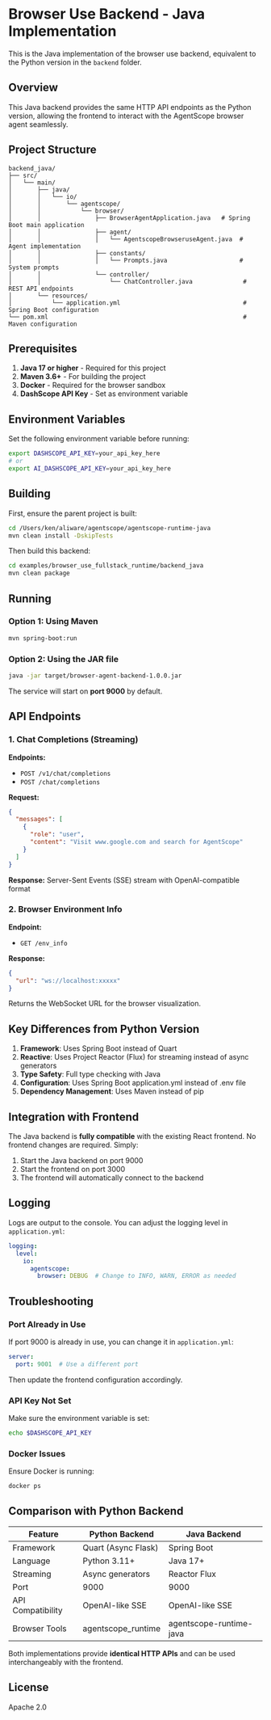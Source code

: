 # Browser Use Backend - Java Implementation

This is the Java implementation of the browser use backend, equivalent to the Python version in the `backend` folder.

## Overview

This Java backend provides the same HTTP API endpoints as the Python version, allowing the frontend to interact with the AgentScope browser agent seamlessly.

## Project Structure

```
backend_java/
├── src/
│   └── main/
│       ├── java/
│       │   └── io/
│       │       └── agentscope/
│       │           └── browser/
│       │               ├── BrowserAgentApplication.java   # Spring Boot main application
│       │               ├── agent/
│       │               │   └── AgentscopeBrowseruseAgent.java  # Agent implementation
│       │               ├── constants/
│       │               │   └── Prompts.java                    # System prompts
│       │               └── controller/
│       │                   └── ChatController.java              # REST API endpoints
│       └── resources/
│           └── application.yml                                  # Spring Boot configuration
└── pom.xml                                                      # Maven configuration
```

## Prerequisites

1. **Java 17 or higher** - Required for this project
2. **Maven 3.6+** - For building the project
3. **Docker** - Required for the browser sandbox
4. **DashScope API Key** - Set as environment variable

## Environment Variables

Set the following environment variable before running:

```bash
export DASHSCOPE_API_KEY=your_api_key_here
# or
export AI_DASHSCOPE_API_KEY=your_api_key_here
```

## Building

First, ensure the parent project is built:

```bash
cd /Users/ken/aliware/agentscope/agentscope-runtime-java
mvn clean install -DskipTests
```

Then build this backend:

```bash
cd examples/browser_use_fullstack_runtime/backend_java
mvn clean package
```

## Running

### Option 1: Using Maven

```bash
mvn spring-boot:run
```

### Option 2: Using the JAR file

```bash
java -jar target/browser-agent-backend-1.0.0.jar
```

The service will start on **port 9000** by default.

## API Endpoints

### 1. Chat Completions (Streaming)

**Endpoints:**
- `POST /v1/chat/completions`
- `POST /chat/completions`

**Request:**
```json
{
  "messages": [
    {
      "role": "user",
      "content": "Visit www.google.com and search for AgentScope"
    }
  ]
}
```

**Response:** Server-Sent Events (SSE) stream with OpenAI-compatible format

### 2. Browser Environment Info

**Endpoint:**
- `GET /env_info`

**Response:**
```json
{
  "url": "ws://localhost:xxxxx"
}
```

Returns the WebSocket URL for the browser visualization.

## Key Differences from Python Version

1. **Framework**: Uses Spring Boot instead of Quart
2. **Reactive**: Uses Project Reactor (Flux) for streaming instead of async generators
3. **Type Safety**: Full type checking with Java
4. **Configuration**: Uses Spring Boot application.yml instead of .env file
5. **Dependency Management**: Uses Maven instead of pip

## Integration with Frontend

The Java backend is **fully compatible** with the existing React frontend. No frontend changes are required. Simply:

1. Start the Java backend on port 9000
2. Start the frontend on port 3000
3. The frontend will automatically connect to the backend

## Logging

Logs are output to the console. You can adjust the logging level in `application.yml`:

```yaml
logging:
  level:
    io:
      agentscope:
        browser: DEBUG  # Change to INFO, WARN, ERROR as needed
```

## Troubleshooting

### Port Already in Use

If port 9000 is already in use, you can change it in `application.yml`:

```yaml
server:
  port: 9001  # Use a different port
```

Then update the frontend configuration accordingly.

### API Key Not Set

Make sure the environment variable is set:
```bash
echo $DASHSCOPE_API_KEY
```

### Docker Issues

Ensure Docker is running:
```bash
docker ps
```

## Comparison with Python Backend

| Feature | Python Backend | Java Backend |
|---------|---------------|--------------|
| Framework | Quart (Async Flask) | Spring Boot |
| Language | Python 3.11+ | Java 17+ |
| Streaming | Async generators | Reactor Flux |
| Port | 9000 | 9000 |
| API Compatibility | OpenAI-like SSE | OpenAI-like SSE |
| Browser Tools | agentscope_runtime | agentscope-runtime-java |

Both implementations provide **identical HTTP APIs** and can be used interchangeably with the frontend.

## License

Apache 2.0

